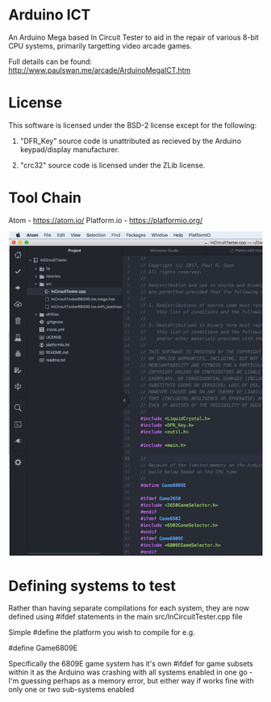 # Arduino ICT
An Arduino Mega based In Circuit Tester to aid in the repair of various 8-bit CPU systems, primarily targetting video arcade games.

Full details can be found: http://www.paulswan.me/arcade/ArduinoMegaICT.htm

# License
This software is licensed under the BSD-2 license except for the following:

1. "DFR_Key" source code is unattributed as recieved by the Arduino keypad/display manufacturer.

2. "crc32" source code is licensed under the ZLib license.

# Tool Chain
Atom - https://atom.io/
Platform.io - https://platformio.org/

![Atom IDE Example](AtomIDEScreenShot.png)

# Defining systems to test
Rather than having separate compilations for each system, they are now defined using #ifdef statements in the main src/InCircuitTester.cpp file

Simple #define the platform you wish to compile for e.g.

#define Game6809E

Specifically the 6809E game system has it's own #ifdef for game subsets within it as the Arduino was crashing with all systems enabled in one go - I'm guessing perhaps as a memory error, but either way if works fine with only one or two sub-systems enabled

